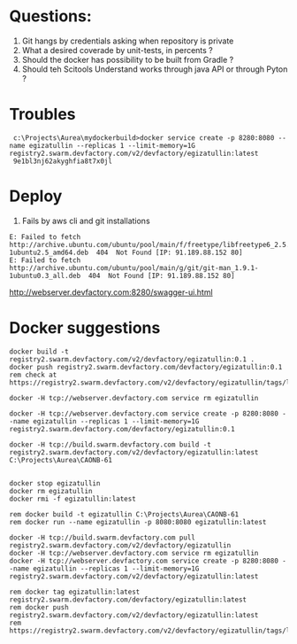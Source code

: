 # Questions:

1. Git hangs by credentials asking when repository is private 
2. What a desired coverade by unit-tests, in percents ?
2. Should the docker has possibility to be built from Gradle ?
3. Should teh Scitools Understand works through java API or through Pyton ?

# Troubles


```
 c:\Projects\Aurea\mydockerbuild>docker service create -p 8280:8080 --name egizatullin --replicas 1 --limit-memory=1G registry2.swarm.devfactory.com/v2/devfactory/egizatullin:latest
 9e1bl3nj62akyghfia8t7x0jl 
```

# Deploy
1. Fails by aws cli and git installations

```
E: Failed to fetch http://archive.ubuntu.com/ubuntu/pool/main/f/freetype/libfreetype6_2.5.2-1ubuntu2.5_amd64.deb  404  Not Found [IP: 91.189.88.152 80]
E: Failed to fetch http://archive.ubuntu.com/ubuntu/pool/main/g/git/git-man_1.9.1-1ubuntu0.3_all.deb  404  Not Found [IP: 91.189.88.152 80]
```


http://webserver.devfactory.com:8280/swagger-ui.html


# Docker suggestions

```
docker build -t registry2.swarm.devfactory.com/v2/devfactory/egizatullin:0.1 .
docker push registry2.swarm.devfactory.com/devfactory/egizatullin:0.1
rem check at https://registry2.swarm.devfactory.com/v2/devfactory/egizatullin/tags/list

docker -H tcp://webserver.devfactory.com service rm egizatullin

docker -H tcp://webserver.devfactory.com service create -p 8280:8080 --name egizatullin --replicas 1 --limit-memory=1G registry2.swarm.devfactory.com/devfactory/egizatullin:0.1
```


```
docker -H tcp://build.swarm.devfactory.com build -t registry2.swarm.devfactory.com/v2/devfactory/egizatullin:latest C:\Projects\Aurea\CAONB-61


docker stop egizatullin
docker rm egizatullin
docker rmi -f egizatullin:latest

rem docker build -t egizatullin C:\Projects\Aurea\CAONB-61
rem docker run --name egizatullin -p 8080:8080 egizatullin:latest

docker -H tcp://build.swarm.devfactory.com pull registry2.swarm.devfactory.com/v2/devfactory/egizatullin
docker -H tcp://webserver.devfactory.com service rm egizatullin
docker -H tcp://webserver.devfactory.com service create -p 8280:8080 --name egizatullin --replicas 1 --limit-memory=1G registry2.swarm.devfactory.com/v2/devfactory/egizatullin:latest

rem docker tag egizatullin:latest registry2.swarm.devfactory.com/devfactory/egizatullin:latest
rem docker push registry2.swarm.devfactory.com/v2/devfactory/egizatullin:latest
rem https://registry2.swarm.devfactory.com/v2/devfactory/egizatullin/tags/list
```